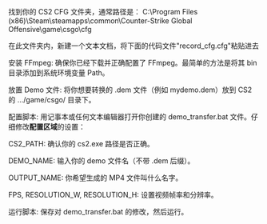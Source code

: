 找到你的 CS2 CFG 文件夹，通常路径是：
C:\Program Files (x86)\Steam\steamapps\common\Counter-Strike Global Offensive\game\csgo\cfg

在此文件夹内，新建一个文本文档，将下面的代码文件"record_cfg.cfg"粘贴进去 


安装 FFmpeg: 确保你已经下载并正确配置了 FFmpeg。最简单的方法是将其 bin 目录添加到系统环境变量 Path。

放置 Demo 文件: 将你想要转换的 .dem 文件（例如 mydemo.dem）放到 CS2 的 .../game/csgo/ 目录下。

配置脚本: 用记事本或任何文本编辑器打开你创建的 demo_transfer.bat 文件。仔细修改**配置区域**的设置：

CS2_PATH: 确认你的 cs2.exe 路径是否正确。

DEMO_NAME: 输入你的 demo 文件名（不带 .dem 后缀）。

OUTPUT_NAME: 你希望生成的 MP4 文件叫什么名字。

FPS, RESOLUTION_W, RESOLUTION_H: 设置视频帧率和分辨率。

运行脚本: 保存对 demo_transfer.bat 的修改，然后运行。
